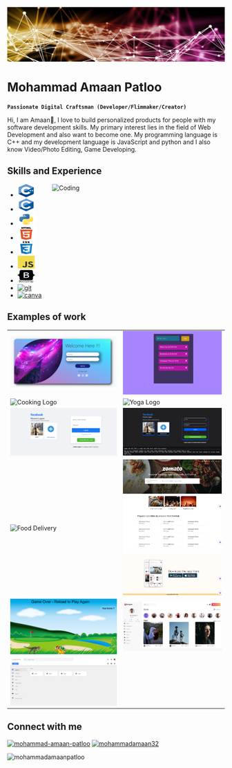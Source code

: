 <img src="https://github.com/MohammadAmaanPatloo/MohammadAmaanPatloo/blob/main/Background.jpg">

# Mohammad Amaan Patloo 

 **`Passionate Digital Craftsman (Developer/Flimmaker/Creator)`**
 
Hi, I am Amaan👋, I love to build personalized products for people with my software development skills. My primary interest lies in the field of Web Development and also want to become one. My programming language is C++ and my development language is JavaScript and python and I also know Video/Photo Editing, Game Developing.


## Skills and Experience
<img align="right" alt="Coding" width="400" src="https://camo.githubusercontent.com/fe63ad82cd0ea16571908365dcb3aff7a9715881cbeb881dba7def507d2790ea/68747470733a2f2f6d69726f2e6d656469756d2e636f6d2f6d61782f313336302f302a67714f33736c4c6d4762346d55656a652e676966">


* <a href="https://www.w3schools.com/cpp/" target="_blank" rel="noreferrer"> <img src="https://raw.githubusercontent.com/devicons/devicon/master/icons/cplusplus/cplusplus-original.svg" title="C++" alt="cplusplus" width="40" height="30"/> </a>
* <a href="https://www.cprogramming.com/" target="_blank" rel="noreferrer"> <img src="https://raw.githubusercontent.com/devicons/devicon/master/icons/c/c-original.svg" title="C" alt="c" width="40" height="30"/> </a>
* <a href="https://www.python.org" target="_blank" rel="noreferrer"> <img src="https://raw.githubusercontent.com/devicons/devicon/master/icons/python/python-original.svg" title="Python" alt="python" width="40" height="30"/> </a>
* <a href="https://www.w3.org/html/" target="_blank" rel="noreferrer"> <img src="https://raw.githubusercontent.com/devicons/devicon/master/icons/html5/html5-original-wordmark.svg" title="HTML" alt="html5" width="40" height="30"/> </a>
* <a href="https://www.w3schools.com/css/" target="_blank" rel="noreferrer"> <img src="https://raw.githubusercontent.com/devicons/devicon/master/icons/css3/css3-original-wordmark.svg" title="CSS" alt="css3" width="40" height="30"/> </a>
* <a href="https://developer.mozilla.org/en-US/docs/Web/JavaScript" target="_blank" rel="noreferrer"> <img src="https://raw.githubusercontent.com/devicons/devicon/master/icons/javascript/javascript-original.svg" title="JavaScript" alt="javascript" width="40" height="30"/> </a>
* <a href="https://getbootstrap.com" target="_blank" rel="noreferrer"> <img src="https://raw.githubusercontent.com/devicons/devicon/master/icons/bootstrap/bootstrap-plain-wordmark.svg" title="Bootstrap" alt="bootstrap" width="40" height="30"/> </a>
* <a href="https://git-scm.com/" target="_blank" rel="noreferrer"> <img src="https://www.vectorlogo.zone/logos/git-scm/git-scm-icon.svg" title="Git" alt="git" width="40" height="30"/> </a>
* <a href="https://www.canva.com/" target="_blank" rel="noreferrer"> <img src="https://upload.wikimedia.org/wikipedia/commons/thumb/0/08/Canva_icon_2021.svg/2048px-Canva_icon_2021.svg.png" title="Canva" alt="canva" width="40" height="30"/> </a>



<!-- * </a> <a href="https://unity.com/" target="_blank" rel="noreferrer"> <img src="https://www.vectorlogo.zone/logos/unity3d/unity3d-icon.svg" alt="unity" width="30" height="30"/> </a>
* </a> <a href="https://unity.com/" target="_blank" rel="noreferrer"> <img src="https://www.vectorlogo.zone/logos/unity3d/unity3d-icon.svg" alt="unity" width="30" height="30"/> </a>
* </a> <a href="https://unity.com/" target="_blank" rel="noreferrer"> <img src="https://www.vectorlogo.zone/logos/unity3d/unity3d-icon.svg" alt="unity" width="30" height="30"/> </a>
* </a> <a href="https://unity.com/" target="_blank" rel="noreferrer"> <img src="https://www.vectorlogo.zone/logos/unity3d/unity3d-icon.svg" alt="unity" width="30" height="30"/> </a> -->

## Examples of work
<!-- <p align="center">
 <img alt="login Page" src="https://github.com/MohammadAmaanPatloo/Login_Page_Bootstrap/blob/main/Login-Signup.png" width="45%">
&nbsp; &nbsp; &nbsp; &nbsp;
  <img alt="Todo List" src="https://github.com/MohammadAmaanPatloo/To_Do_List/blob/master/todo-view.png" width="45%">
</p>
<p align="center">
 <img alt="Cooking Logo" src="https://github.com/MohammadAmaanPatloo/MohammadAmaanPatloo/blob/main/Cooking%20Classes.gif" width="45%">
 &nbsp; &nbsp; &nbsp; &nbsp;
 <img alt="Yoga Logo" src="https://github.com/MohammadAmaanPatloo/MohammadAmaanPatloo/blob/main/Yoga%20Classes.gif" width="45%">
</p> 
<p align="center">
 <img alt="Facebook Page" src="https://github.com/MohammadAmaanPatloo/Facebook_login_page/blob/main/Facebook-Log-in-or-Sign-Up__.png" width="45%">
  &nbsp; &nbsp; &nbsp; &nbsp;  
 <img alt="Updated Facebook Page" src="https://github.com/MohammadAmaanPatloo/Updated_Facebook/blob/main/Facebook-login-2.png" width="45%">
</p> 
<p>
 <img alt="Food Delivery" src="https://github.com/MohammadAmaanPatloo/Food_Ordering_website/blob/main/Online-Food-Delivery.png" width="40%"> 
 &nbsp; &nbsp; &nbsp; &nbsp; &nbsp; &nbsp;  &nbsp; &nbsp;  &nbsp; &nbsp;  &nbsp; 
 <img alt="Zomato Page" src="https://github.com/MohammadAmaanPatloo/Zomato_Landing_Page/blob/main/Zomato-page.png" width="45%">
</p>
<p>
 <img alt="Dino Game" src="https://github.com/MohammadAmaanPatloo/Dino-Game/blob/master/Dino-Game.png" width="45%"> 
 &nbsp; &nbsp; &nbsp; &nbsp; 
 <img alt="Instagram Page" src="https://github.com/MohammadAmaanPatloo/Instagram/blob/main/Instagram.png" width="45%"> 
</p>
<p>
 <img alt="Google Drive" src="https://github.com/MohammadAmaanPatloo/Google_Drive/blob/main/Google-Drive.png" width="45%">
 &nbsp; &nbsp; &nbsp; &nbsp;
</p>

  -->
 
 <table>
 <tr>
  <td><img alt="login Page" src="https://github.com/MohammadAmaanPatloo/Login_Page_Bootstrap/blob/main/Login-Signup.png"></td>
  <td><img alt="Todo List" src="https://github.com/MohammadAmaanPatloo/To_Do_List/blob/master/todo-view.png" ></td>
 </tr>
  <tr>
  <td><img alt="Cooking Logo" src="https://github.com/MohammadAmaanPatloo/MohammadAmaanPatloo/blob/main/Cooking%20Classes.gif" ></td>
  <td><img alt="Yoga Logo" src="https://github.com/MohammadAmaanPatloo/MohammadAmaanPatloo/blob/main/Yoga%20Classes.gif" ></td>
 </tr>
 <tr>
  <td><img alt="Facebook Page" src="https://github.com/MohammadAmaanPatloo/Facebook_login_page/blob/main/Facebook-Log-in-or-Sign-Up__.png" ></td>
  <td><img alt="Updated Facebook Page" src="https://github.com/MohammadAmaanPatloo/Updated_Facebook/blob/main/Facebook-login-2.png"  ></td>
 </tr>
 <tr>
  <td><img alt="Food Delivery" src="https://github.com/MohammadAmaanPatloo/Food_Ordering_website/blob/main/Online-Food-Delivery.png"  ></td>
  <td><img alt="Zomato Page" src="https://github.com/MohammadAmaanPatloo/Zomato_Landing_Page/blob/main/Zomato-page.png" ></td>
 </tr>
 <tr>
  <td> <img alt="Dino Game" src="https://github.com/MohammadAmaanPatloo/Dino-Game/blob/master/Dino-Game.png"  ></td>
  <td><img alt="Instagram Page" src="https://github.com/MohammadAmaanPatloo/Instagram/blob/main/Instagram.png" ></td>
 </tr>
 <tr>
  <td><img alt="Google Drive" src="https://github.com/MohammadAmaanPatloo/Google_Drive/blob/main/Google-Drive.png"></td>
 </tr>
</table>

 
<!-- ## Languages and Tools
<p align="left"> <a href="https://developer.android.com" target="_blank" rel="noreferrer"> <img src="https://raw.githubusercontent.com/devicons/devicon/master/icons/android/android-original-wordmark.svg" alt="android" width="40" height="40"/> </a> <a href="https://getbootstrap.com" target="_blank" rel="noreferrer"> <img src="https://raw.githubusercontent.com/devicons/devicon/master/icons/bootstrap/bootstrap-plain-wordmark.svg" alt="bootstrap" width="40" height="40"/> </a> <a href="https://www.cprogramming.com/" target="_blank" rel="noreferrer"> <img src="https://raw.githubusercontent.com/devicons/devicon/master/icons/c/c-original.svg" alt="c" width="40" height="40"/> </a> <a href="https://www.w3schools.com/cpp/" target="_blank" rel="noreferrer"> <img src="https://raw.githubusercontent.com/devicons/devicon/master/icons/cplusplus/cplusplus-original.svg" alt="cplusplus" width="40" height="40"/> </a> <a href="https://www.w3schools.com/css/" target="_blank" rel="noreferrer"> <img src="https://raw.githubusercontent.com/devicons/devicon/master/icons/css3/css3-original-wordmark.svg" alt="css3" width="40" height="40"/> </a> <a href="https://git-scm.com/" target="_blank" rel="noreferrer"> <img src="https://www.vectorlogo.zone/logos/git-scm/git-scm-icon.svg" alt="git" width="40" height="40"/> </a> <a href="https://www.w3.org/html/" target="_blank" rel="noreferrer"> <img src="https://raw.githubusercontent.com/devicons/devicon/master/icons/html5/html5-original-wordmark.svg" alt="html5" width="40" height="40"/> </a> <a href="https://developer.mozilla.org/en-US/docs/Web/JavaScript" target="_blank" rel="noreferrer"> <img src="https://raw.githubusercontent.com/devicons/devicon/master/icons/javascript/javascript-original.svg" alt="javascript" width="40" height="40"/> </a> <a href="https://www.mongodb.com/" target="_blank" rel="noreferrer"> <img src="https://raw.githubusercontent.com/devicons/devicon/master/icons/mongodb/mongodb-original-wordmark.svg" alt="mongodb" width="40" height="40"/> </a> <a href="https://nodejs.org" target="_blank" rel="noreferrer"> <img src="https://raw.githubusercontent.com/devicons/devicon/master/icons/nodejs/nodejs-original-wordmark.svg" alt="nodejs" width="40" height="40"/> </a> <a href="https://opencv.org/" target="_blank" rel="noreferrer"> <img src="https://www.vectorlogo.zone/logos/opencv/opencv-icon.svg" alt="opencv" width="40" height="40"/> </a> <a href="https://pandas.pydata.org/" target="_blank" rel="noreferrer"> <img src="https://raw.githubusercontent.com/devicons/devicon/2ae2a900d2f041da66e950e4d48052658d850630/icons/pandas/pandas-original.svg" alt="pandas" width="40" height="40"/> </a> <a href="https://www.python.org" target="_blank" rel="noreferrer"> <img src="https://raw.githubusercontent.com/devicons/devicon/master/icons/python/python-original.svg" alt="python" width="40" height="40"/> </a> <a href="https://reactjs.org/" target="_blank" rel="noreferrer"> <img src="https://raw.githubusercontent.com/devicons/devicon/master/icons/react/react-original-wordmark.svg" alt="react" width="40" height="40"/> </a> <a href="https://www.tensorflow.org" target="_blank" rel="noreferrer"> <img src="https://www.vectorlogo.zone/logos/tensorflow/tensorflow-icon.svg" alt="tensorflow" width="40" height="40"/> </a> <a href="https://unity.com/" target="_blank" rel="noreferrer"> <img src="https://www.vectorlogo.zone/logos/unity3d/unity3d-icon.svg" alt="unity" width="40" height="40"/> </a> </p> -->



## Connect with me
<a href="https://linkedin.com/in/mohammad-amaan-patloo" target="_blank"><img src="https://raw.githubusercontent.com/rahuldkjain/github-profile-readme-generator/master/src/images/icons/Social/linked-in-alt.svg" alt="mohammad-amaan-patloo" height="30" width="40" /></a>
<a href="https://instagram.com/mohammadamaan32" target="_blank"><img src="https://raw.githubusercontent.com/rahuldkjain/github-profile-readme-generator/master/src/images/icons/Social/instagram.svg" alt="mohammadamaan32" height="30" width="40"  /></a>

<p align="left"> <img src="https://komarev.com/ghpvc/?username=mohammadamaanpatloo&label=Profile%20views&color=0e75b6&style=flat" alt="mohammadamaanpatloo" height="30" width="200"  /> </p>
